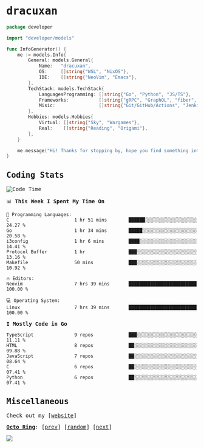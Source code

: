 <!-- Banner -->
<!--
<img src="https://i.imgur.com/mz4ym1F.png" style="max-height:550px"/>
-->


<samp>
	
<!-- Coded Intro -->
	
# dracuxan

```go
package developer

import "developer/models"

func InfoGenerator() {
	me := models.Info{
		General: models.General{
			Name:   "dracuxan",
			OS:     []string{"WSL", "NixOS"},
			IDE:    []string{"NeoVim", "Emacs"},
		},
		TechStack: models.TechStack{
			LanguagesProgramming: []string{"Go", "Python", "JS/TS"},
			Frameworks: 	      []string{"gRPC", "GraphQL", "fiber", "flask", "React.js", "Next.js"},
			Misic:                []string{"Git/GitHub/Actions", "Jenkins", "Docker"},
		},
		Hobbies: models.Hobbies{
			Virtual: []string{"Sky", "Wargames"},
			Real:    []string{"Reading", "Origami"},
		},		
	}

	me.message("Hi! Thanks for stopping by, hope you find something interesting!") 
}
```

## Coding Stats


<!--START_SECTION:waka-->
![Code Time](http://img.shields.io/badge/Code%20Time-376%20hrs%2053%20mins-blue)

📊 **This Week I Spent My Time On** 

```text
💬 Programming Languages: 
C                        1 hr 51 mins        ██████░░░░░░░░░░░░░░░░░░░   24.27 % 
Go                       1 hr 34 mins        █████░░░░░░░░░░░░░░░░░░░░   20.58 % 
i3config                 1 hr 6 mins         ████░░░░░░░░░░░░░░░░░░░░░   14.41 % 
Protocol Buffer          1 hr                ███░░░░░░░░░░░░░░░░░░░░░░   13.16 % 
Makefile                 50 mins             ███░░░░░░░░░░░░░░░░░░░░░░   10.92 % 

🔥 Editors: 
Neovim                   7 hrs 39 mins       █████████████████████████   100.00 % 

💻 Operating System: 
Linux                    7 hrs 39 mins       █████████████████████████   100.00 % 
```

**I Mostly Code in Go** 

```text
TypeScript               9 repos             ███░░░░░░░░░░░░░░░░░░░░░░   11.11 % 
HTML                     8 repos             ██░░░░░░░░░░░░░░░░░░░░░░░   09.88 % 
JavaScript               7 repos             ██░░░░░░░░░░░░░░░░░░░░░░░   08.64 % 
C                        6 repos             ██░░░░░░░░░░░░░░░░░░░░░░░   07.41 % 
Python                   6 repos             ██░░░░░░░░░░░░░░░░░░░░░░░   07.41 % 
```




<!--END_SECTION:waka-->

## Miscellaneous

Check out my [[website](https://bynisarg.in/)]

[**Octo Ring**](https://octo-ring.com/):
[[prev](https://octo-ring.com/p/dracuxan/prev)]  [[random](https://octo-ring.com/p/dracuxan/random)]  [[next](https://octo-ring.com/p/dracuxan/next)]

![](https://komarev.com/ghpvc/?username=dracuxan&style=flat-square)

</samp>
